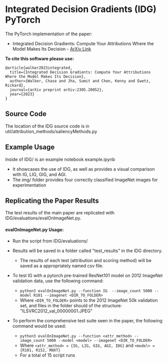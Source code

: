 # Integrated Decision Gradients (IDG) PyTorch
The PyTorch implementation of the paper: 
 * Integrated Decision Gradients: Compute Your Attributions Where the Model Makes Its Decision - [ArXiv Link](https://arxiv.org/abs/2305.20052v1)

**To cite this software please use:**

    @article{walker2023integrated,
      title={Integrated Decision Gradients: Compute Your Attributions Where the Model Makes Its Decision},
      author={Walker, Chase and Jha, Sumit and Chen, Kenny and Ewetz, Rickard},
      journal={arXiv preprint arXiv:2305.20052},
      year={2023}
    }
    
Source Code
---
The location of the IDG source code is in util/attribution_methods/saliencyMethods.py

Example Usage
---
Inside of IDG/ is an example notebook example.ipynb
 * It showcases the use of IDG, as well as provides a visual comparison with IG, LIG, GIG, and AGI.
 * The img/ folder provides four correctly classified ImageNet images for experimentation

Replicating the Paper Results
---
The test results of the main paper are replicated with IDG/evaluations/evalOnImageNet.py.

#### evalOnImageNet.py Usage:
  * Run the script from IDG/evaluations/
  * Results will be saved in a folder called "test_results" in the IDG directory.
     * The results of each test (attribution and scoring method) will be saved as a appropriately named csv file. 

* To test IG with a pytorch pre-trained ResNet101 model on 2012 ImageNet validation data, use the following command:
  * `python3 evalOnImageNet.py --function IG  --image_count 5000 --model R101 --imagenet <DIR_TO_FOLDER>`
  * Where `<DIR_TO_FOLDER>` points to the 2012 ImageNet 50k validation set, and files in the folder should of the structure: "ILSVRC2012_val_00000001.JPEG"

* To perform the comprehensive test suite seen in the paper, the following command would be used:
    * `python3 evalOnImageNet.py --function <attr_method> --image_count 5000 --model <model> --imagenet <DIR_TO_FOLDER>`
    * Where `<attr_method> = {IG, LIG, GIG, AGI, IDG}` and `<model> = {R101, R152, RNXT}`
    * For a total of 15 script runs
